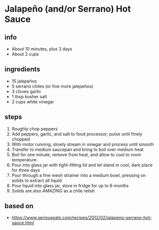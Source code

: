 # Jalapeño (and/or Serrano) Hot Sauce  

## info  
* About 10 minutes, plus 3 days  
* About 2 cups  

## ingredients
* 15 jalepeños  
* 5 serrano chiles (or five more jalepeños)  
* 3 cloves garlic  
* 1 tbsp kosher salt  
* 2 cups white vinegar  

## steps  
1. Roughly chop peppers  
2. Add peppers, garlic, and salt to food processor; pulse until finely chopped  
3. With motor running, slowly stream in vinegar and process until smooth  
4. Transfer to medium saucepan and bring to boil over medium heat  
5. Boil for one minute, remove from heat, and allow to cool to room temperature  
6. Pour into glass jar with tight-fitting lid and let stand in cool, dark place for three days  
7. Pour through a fine mesh strainer into a medium bowl, pressing on solids to extract all liquid  
8. Pour liquid into glass jar, store in fridge for up to 6 months  
9. Solids are also *AMAZING* as a chile relish  

## based on  
* https://www.seriouseats.com/recipes/2012/02/jalapeno-serrano-hot-sauce.html  

